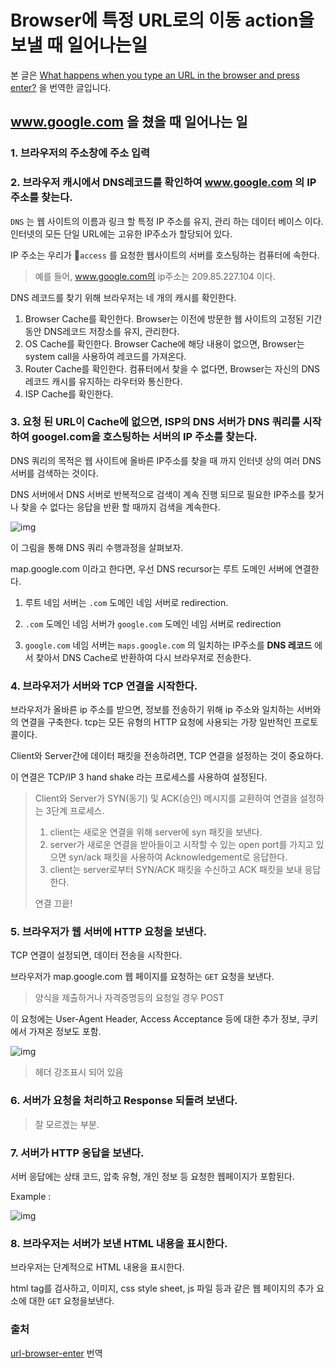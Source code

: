 # Browser에 특정 URL로의 이동 action을 보낼 때 일어나는일
본 글은 [What happens when you type an URL in the browser and press enter?](https://medium.com/@maneesha.wijesinghe1/what-happens-when-you-type-an-url-in-the-browser-and-press-enter-bb0aa2449c1a) 을 번역한 글입니다. 

## www.google.com 을  쳤을 때 일어나는 일 

### 1. 브라우저의 주소창에 주소 입력

### 2. 브라우저 캐시에서 DNS레코드를 확인하여 www.google.com 의 IP 주소를 찾는다.

`DNS` 는 웹 사이트의 이름과 링크 할 특정 IP 주소를 유지, 관리 하는 데이터 베이스 이다. 인터넷의 모든 단일 URL에는 고유한 IP주소가 할당되어 있다. 

IP 주소는 우리가 `access` 를 요청한 웹사이트의 서버를 호스팅하는 컴퓨터에 속한다. 

> 예를 들어, www.google.com의 ip주소는 209.85.227.104 이다.

DNS 레코드를 찾기 위해 브라우저는 네 개의 캐시를 확인한다. 

1. Browser Cache를 확인한다. Browser는 이전에 방문한 웹 사이트의 고정된 기간동안 DNS레코드 저장소를 유지, 관리한다. 
2. OS Cache를 확인한다. Browser Cache에 해당 내용이 없으면, Browser는 system call을 사용하여 레코드를 가져온다. 
3. Router Cache를 확인한다. 컴퓨터에서 찾을 수 없다면, Browser는 자신의 DNS 레코드 캐시를 유지하는 라우터와 통신한다. 
4. ISP Cache를 확인한다. 



### 3. 요청 된 URL이 Cache에 없으면, ISP의 DNS 서버가 DNS 쿼리를 시작하여 googel.com을 호스팅하는 서버의 IP 주소를 찾는다. 

DNS 쿼리의 목적은 웹 사이트에 올바른 IP주소를 찾을 때 까지 인터넷 상의 여러 DNS 서버를 검색하는 것이다. 

DNS 서버에서 DNS 서버로 반복적으로 검색이 계속 진행 되므로 필요한 IP주소를 찾거나 찾을 수 없다는 응답을 반환 할 때까지 검색을 계속한다. 

![img](https://cdn-images-1.medium.com/max/1600/0*udK6jZ3PjlhjqW8U.png)

이 그림을 통해 DNS 쿼리 수행과정을 살펴보자. 

map.google.com 이라고 한다면, 우선 DNS recursor는 루트 도메인 서버에 연결한다. 

1. 루트 네임 서버는 `.com` 도메인 네임 서버로 redirection. 

1. `.com` 도메인 네임 서버가 `google.com`  도메인 네임 서버로 redirection
2. `google.com` 네임 서버는 `maps.google.com` 의 일치하는 IP주소를 **DNS 레코드** 에서 찾아서 DNS Cache로 반환하여 다시 브라우저로 전송한다. 

### 4. 브라우저가 서버와 TCP 연결을 시작한다. 

브라우저가 올바른 ip 주소를 받으면, 정보를 전송하기 위해 ip 주소와 일치하는 서버와의 연결을 구축한다. tcp는 모든 유형의 HTTP 요청에 사용되는 가장 일반적인 프로토콜이다. 

Client와 Server간에 데이터 패킷을 전송하려면, TCP 연결을 설정하는 것이 중요하다. 

이 연결은 TCP/IP 3 hand shake 라는 프로세스를 사용하여 설정된다. 

> Client와 Server가 SYN(동기) 및 ACK(승인) 메시지를 교환하여 연결을 설정하는 3단계 프로세스. 
>
> 1. client는 새로운 연결을 위해 server에 syn 패킷을 보낸다.
> 2. server가 새로운 연결을 받아들이고 시작할 수 있는 open port를 가지고 있으면 syn/ack 패킷을 사용하여 Acknowledgement로 응답한다. 
> 3. client는 server로부터 SYN/ACK 패킷을 수신하고 ACK 패킷을 보내 응답한다.
>
> 연결 끄읕!

### 5. 브라우저가 웹 서버에 HTTP 요청을 보낸다. 

TCP 연결이 설정되면, 데이터 전송을 시작한다. 

브라우저가 map.google.com 웹 페이지를 요청하는 `GET` 요청을 보낸다. 

> 양식을 제출하거나 자격증명등의 요청일 경우 POST

이 요청에는 User-Agent Header, Access Acceptance 등에 대한 추가 정보, 쿠키에서 가져온 정보도 포함.

![img](https://cdn-images-1.medium.com/max/1600/0*SyxEqHOBZElX5laf.png)

> 헤더 강조표시 되어 있음

### 6. 서버가 요청을 처리하고 Response 되돌려 보낸다.

> 잘 모르겠는 부분. 

### 7. 서버가 HTTP 응답을 보낸다.

서버 응답에는 상태 코드, 압축 유형, 개인 정보 등 요청한 웹페이지가 포함된다.

Example :

![img](https://cdn-images-1.medium.com/max/1600/0*ifRt45gihG_AwR3Z.png)



### 8. 브라우저는 서버가 보낸 HTML 내용을 표시한다.

브라우저는 단계적으로 HTML 내용을 표시한다. 

html tag를 검사하고, 이미지, css style sheet, js 파일 등과 같은 웹 페이지의 추가 요소에 대한 `GET` 요청을보낸다. 

### 출처

[url-browser-enter](https://medium.com/@maneesha.wijesinghe1/what-happens-when-you-type-an-url-in-the-browser-and-press-enter-bb0aa2449c1a) 번역
